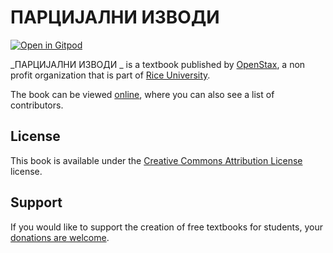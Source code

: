 # ПАРЦИЈАЛНИ ИЗВОДИ 

[![Open in Gitpod](https://gitpod.io/button/open-in-gitpod.svg)](https://gitpod.io/from-referrer/)

_ПАРЦИЈАЛНИ ИЗВОДИ _ is a textbook published by [OpenStax](https://openstax.org/), a non profit organization that is part of [Rice University](https://www.rice.edu/).

The book can be viewed [online](https://github.com/cnx-user-books/cnxbook-partsijalni-izvodi/releases/latest), where you can also see a list of contributors.

## License
This book is available under the [Creative Commons Attribution License](./LICENSE) license.

## Support
If you would like to support the creation of free textbooks for students, your [donations are welcome](https://riceconnect.rice.edu/donation/support-openstax-banner).
